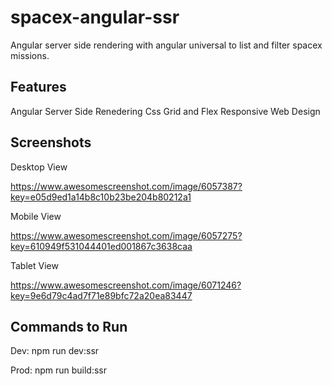# spacex-angular-ssr

Angular server side rendering with angular universal to list and filter spacex missions.

Features
---------

Angular Server Side Renedering
Css Grid and Flex
Responsive Web Design

Screenshots
-----------

Desktop View

https://www.awesomescreenshot.com/image/6057387?key=e05d9ed1a14b8c10b23be204b80212a1

Mobile View

https://www.awesomescreenshot.com/image/6057275?key=610949f531044401ed001867c3638caa

Tablet View

https://www.awesomescreenshot.com/image/6071246?key=9e6d79c4ad7f71e89bfc72a20ea83447

Commands to Run
---------------

Dev: npm run dev:ssr 

Prod: npm run build:ssr


